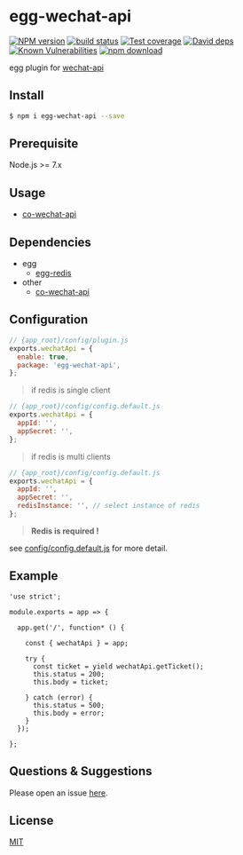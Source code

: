 # egg-wechat-api

[![NPM version][npm-image]][npm-url]
[![build status][travis-image]][travis-url]
[![Test coverage][codecov-image]][codecov-url]
[![David deps][david-image]][david-url]
[![Known Vulnerabilities][snyk-image]][snyk-url]
[![npm download][download-image]][download-url]

[npm-image]: https://img.shields.io/npm/v/egg-wechat-api.svg?style=flat-square
[npm-url]: https://npmjs.org/package/egg-wechat-api
[travis-image]: https://img.shields.io/travis/eggjs-community/egg-wechat-api.svg?style=flat-square
[travis-url]: https://travis-ci.org/eggjs-community/egg-wechat-api
[codecov-image]: https://img.shields.io/codecov/c/github/eggjs-community/egg-wechat-api.svg?style=flat-square
[codecov-url]: https://codecov.io/github/eggjs-community/egg-wechat-api?branch=master
[david-image]: https://img.shields.io/david/eggjs-community/egg-wechat-api.svg?style=flat-square
[david-url]: https://david-dm.org/eggjs-community/egg-wechat-api
[snyk-image]: https://snyk.io/test/npm/egg-wechat-api/badge.svg?style=flat-square
[snyk-url]: https://snyk.io/test/npm/egg-wechat-api
[download-image]: https://img.shields.io/npm/dm/egg-wechat-api.svg?style=flat-square
[download-url]: https://npmjs.org/package/egg-wechat-api

<!--
Description here.
-->

egg plugin for [wechat-api](https://github.com/node-webot/co-wechat-api)

## Install

```bash
$ npm i egg-wechat-api --save
```

## Prerequisite

Node.js >= 7.x

## Usage

- [co-wechat-api](https://github.com/node-webot/co-wechat-api)

## Dependencies

- egg
	- [egg-redis](https://github.com/eggjs/egg-redis)
- other
	- [co-wechat-api](https://github.com/node-webot/co-wechat-api)

## Configuration

```js
// {app_root}/config/plugin.js
exports.wechatApi = {
  enable: true,
  package: 'egg-wechat-api',
};
```
> if redis is single client

```js
// {app_root}/config/config.default.js
exports.wechatApi = {  
  appId: '',
  appSecret: '',
};
```
> if redis is multi clients

```js
// {app_root}/config/config.default.js
exports.wechatApi = {
  appId: '',
  appSecret: '',
  redisInstance: '', // select instance of redis
};
```

> __Redis is required !__

see [config/config.default.js](config/config.default.js) for more detail.

## Example

<!-- example here -->

```
'use strict';

module.exports = app => {

  app.get('/', function* () {

    const { wechatApi } = app;

    try {
      const ticket = yield wechatApi.getTicket();
      this.status = 200;
      this.body = ticket;

    } catch (error) {
      this.status = 500;
      this.body = error;
    }
  });

};
```

## Questions & Suggestions

Please open an issue [here](https://github.com/eggjs/egg/issues).

## License

[MIT](LICENSE)
